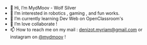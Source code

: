 - 👋 Hi, I’m MydMoov - Wolf Silver
- 👀 I’m interested in robotics , gaming , and fun works.
- 🌱 I’m currently learning Dev Web on OpenClassroom's
- 💞️ I’m love collaborate !
- 📫 How to reach me on my mail : denizot.myriam@gmail.com or instagram on [@mydmoov](https://www.instagram.com/mydmoov/?hl=fr) !

<!---
WolfSilver0509/WolfSilver0509 is a ✨ special ✨ repository because its `README.md` (this file) appears on your GitHub profile.
You can click the Preview link to take a look at your changes.
--->
